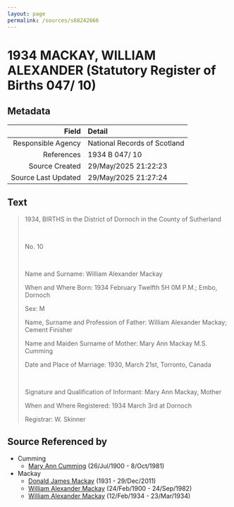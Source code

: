 ```yaml
---
layout: page
permalink: /sources/s68242666
---
```


# 1934 MACKAY, WILLIAM ALEXANDER (Statutory Register of Births 047/ 10)

## Metadata

Field | Detail
---:|:---
Responsible Agency | National Records of Scotland
References | 1934 B 047/ 10
Source Created | 29/May/2025 21:22:23
Source Last Updated | 29/May/2025 21:27:24

## Text

> 1934, BIRTHS in the District of Dornoch in the County of Sutherland
>
> <br/>
>
> No. 10
>
> <br/>
>
> Name and Surname: William Alexander Mackay
>
> When and Where Born: 1934 February Twelfth 5H 0M P.M.; Embo, Dornoch
>
> Sex: M
>
> Name, Surname and Profession of Father: William Alexander Mackay; Cement Finisher
>
> Name and Maiden Surname of Mother: Mary Ann Mackay M.S. Cumming
>
> Date and Place of Marriage: 1930, March 21st, Torronto, Canada
>
> <br/>
>
> Signature and Qualification of Informant: Mary Ann Mackay, Mother
>
> When and Where Registered: 1934 March 3rd at Dornoch
>
> Registrar: W. Skinner
>

## Source Referenced by

* Cumming
  * [Mary Ann Cumming](../people/@48241984@-mary-ann-cumming-b1900-7-26-d1981-10-8.md) (26/Jul/1900 - 8/Oct/1981)
* Mackay
  * [Donald James Mackay](../people/@43065376@-donald-james-mackay-b1931-d2011-12-29.md) (1931 - 29/Dec/2011)
  * [William Alexander Mackay](../people/@9383584@-william-alexander-mackay-b1900-2-24-d1982-9-24.md) (24/Feb/1900 - 24/Sep/1982)
  * [William Alexander Mackay](../people/@8407472@-william-alexander-mackay-b1934-2-12-d1934-3-23.md) (12/Feb/1934 - 23/Mar/1934)

